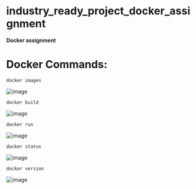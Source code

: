 # industry_ready_project_docker_assignment
**Docker assignment**

# Docker Commands:

```
docker images
```
![image](https://user-images.githubusercontent.com/80097898/196386744-ef70a401-219f-4b6d-9fb6-ea1273e3709d.png)

```
docker build
```
![image](https://user-images.githubusercontent.com/80097898/196394819-234ca216-99c3-41ee-b307-52eab2c406be.png)

```
docker run 
```
![image](https://user-images.githubusercontent.com/80097898/196399409-2349a4e8-0381-4e2c-8eba-bad6890f56e9.png)

```
docker status
```
![image](https://user-images.githubusercontent.com/80097898/196400740-724de5d1-c94b-4545-8023-c16a59e48e92.png)

```
docker version
```
![image](https://user-images.githubusercontent.com/80097898/196401331-31a2e17a-a4e5-4f9d-a001-dee39b18df82.png)


